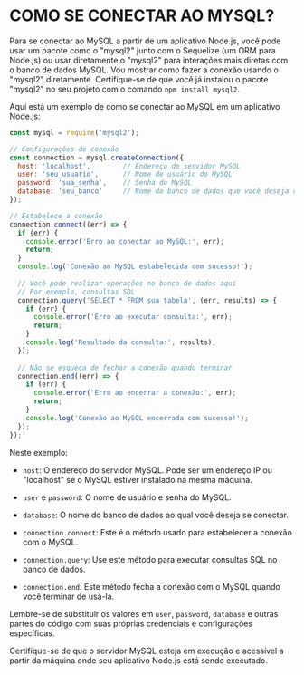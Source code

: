 # COMO SE CONECTAR AO MYSQL?
Para se conectar ao MySQL a partir de um aplicativo Node.js, você pode usar um pacote como o "mysql2" junto com o Sequelize (um ORM para Node.js) ou usar diretamente o "mysql2" para interações mais diretas com o banco de dados MySQL. Vou mostrar como fazer a conexão usando o "mysql2" diretamente. Certifique-se de que você já instalou o pacote "mysql2" no seu projeto com o comando `npm install mysql2`.

Aqui está um exemplo de como se conectar ao MySQL em um aplicativo Node.js:

```javascript
const mysql = require('mysql2');

// Configurações de conexão
const connection = mysql.createConnection({
  host: 'localhost',        // Endereço do servidor MySQL
  user: 'seu_usuario',      // Nome de usuário do MySQL
  password: 'sua_senha',    // Senha do MySQL
  database: 'seu_banco'     // Nome do banco de dados que você deseja conectar
});

// Estabelece a conexão
connection.connect((err) => {
  if (err) {
    console.error('Erro ao conectar ao MySQL:', err);
    return;
  }
  console.log('Conexão ao MySQL estabelecida com sucesso!');
  
  // Você pode realizar operações no banco de dados aqui
  // Por exemplo, consultas SQL
  connection.query('SELECT * FROM sua_tabela', (err, results) => {
    if (err) {
      console.error('Erro ao executar consulta:', err);
      return;
    }
    console.log('Resultado da consulta:', results);
  });
  
  // Não se esqueça de fechar a conexão quando terminar
  connection.end((err) => {
    if (err) {
      console.error('Erro ao encerrar a conexão:', err);
      return;
    }
    console.log('Conexão ao MySQL encerrada com sucesso!');
  });
});
```

Neste exemplo:

- `host`: O endereço do servidor MySQL. Pode ser um endereço IP ou "localhost" se o MySQL estiver instalado na mesma máquina.

- `user` e `password`: O nome de usuário e senha do MySQL.

- `database`: O nome do banco de dados ao qual você deseja se conectar.

- `connection.connect`: Este é o método usado para estabelecer a conexão com o MySQL.

- `connection.query`: Use este método para executar consultas SQL no banco de dados.

- `connection.end`: Este método fecha a conexão com o MySQL quando você terminar de usá-la.

Lembre-se de substituir os valores em `user`, `password`, `database` e outras partes do código com suas próprias credenciais e configurações específicas.

Certifique-se de que o servidor MySQL esteja em execução e acessível a partir da máquina onde seu aplicativo Node.js está sendo executado.